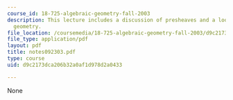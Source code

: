 ```yaml
---
course_id: 18-725-algebraic-geometry-fall-2003
description: This lecture includes a discussion of presheaves and a look back at algebraic
  geometry.
file_location: /coursemedia/18-725-algebraic-geometry-fall-2003/d9c2173dca206b32a0af1d978d2a0433_notes092303.pdf
file_type: application/pdf
layout: pdf
title: notes092303.pdf
type: course
uid: d9c2173dca206b32a0af1d978d2a0433

---
```

None